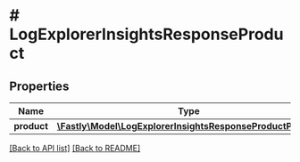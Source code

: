 # # LogExplorerInsightsResponseProduct

## Properties

Name | Type | Description | Notes
------------ | ------------- | ------------- | -------------
**product** | [**\Fastly\Model\LogExplorerInsightsResponseProductProduct**](LogExplorerInsightsResponseProductProduct.md) |  | [optional] 


[[Back to API list]](../../README.md#endpoints) [[Back to README]](../../README.md)
